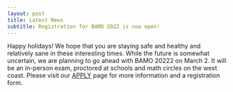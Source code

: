 ```yaml
---
layout: post
title: Latest News
subtitle: Registration for BAMO 2022 is now open!
---
```


Happy holidays! We hope that you are staying safe and healthy and relatively sane in these interesting times. While the future is somewhat uncertain,  we are planning to go ahead with BAMO 20222 on March 2. It will be an in-person exam, proctored at schools and math circles on the west coast. Please visit our
  [APPLY](https://paulzeitz.github.io/apply) page for more information and a registration form.
